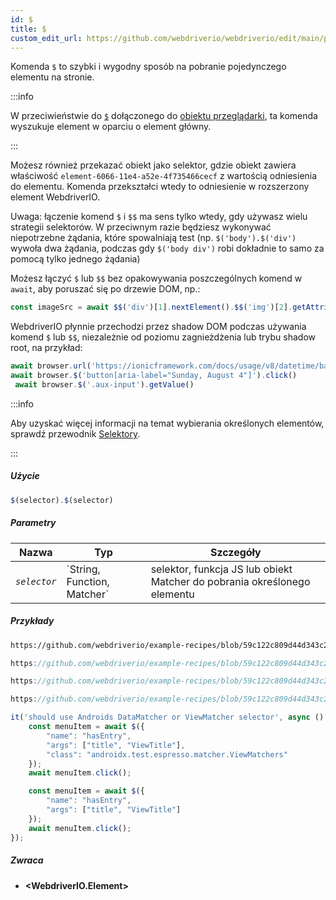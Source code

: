 ```yaml
---
id: $
title: $
custom_edit_url: https://github.com/webdriverio/webdriverio/edit/main/packages/webdriverio/src/commands/element/$.ts
---
```


Komenda `$` to szybki i wygodny sposób na pobranie pojedynczego elementu na stronie.

:::info

W przeciwieństwie do [`$`](/docs/api/browser/$) dołączonego do [obiektu przeglądarki](/docs/api/browser),
ta komenda wyszukuje element w oparciu o element główny.

:::

Możesz również przekazać obiekt jako selektor, gdzie obiekt zawiera właściwość `element-6066-11e4-a52e-4f735466cecf`
z wartością odniesienia do elementu. Komenda przekształci wtedy to odniesienie w rozszerzony element WebdriverIO.

Uwaga: łączenie komend `$` i `$$` ma sens tylko wtedy, gdy używasz wielu strategii selektorów. W przeciwnym razie
będziesz wykonywać niepotrzebne żądania, które spowalniają test (np. `$('body').$('div')` wywoła dwa żądania, podczas gdy
`$('body div')` robi dokładnie to samo za pomocą tylko jednego żądania)

Możesz łączyć `$` lub `$$` bez opakowywania poszczególnych komend w `await`, aby
poruszać się po drzewie DOM, np.:

```js
const imageSrc = await $$('div')[1].nextElement().$$('img')[2].getAttribute('src')
```

WebdriverIO płynnie przechodzi przez shadow DOM podczas używania komend `$` lub `$$`, niezależnie od poziomu zagnieżdżenia lub
trybu shadow root, na przykład:

```js
await browser.url('https://ionicframework.com/docs/usage/v8/datetime/basic/demo.html?ionic:mode=md')
await browser.$('button[aria-label="Sunday, August 4"]').click()
 await browser.$('.aux-input').getValue()
```

:::info

Aby uzyskać więcej informacji na temat wybierania określonych elementów, sprawdź przewodnik [Selektory](/docs/selectors).

:::

##### Użycie

```js
$(selector).$(selector)
```

##### Parametry

<table>
  <thead>
    <tr>
      <th>Nazwa</th><th>Typ</th><th>Szczegóły</th>
    </tr>
  </thead>
  <tbody>
    <tr>
      <td><code><var>selector</var></code></td>
      <td>`String, Function, Matcher`</td>
      <td>selektor, funkcja JS lub obiekt Matcher do pobrania określonego elementu</td>
    </tr>
  </tbody>
</table>

##### Przykłady

```html reference title="example.html" useHTTPS
https://github.com/webdriverio/example-recipes/blob/59c122c809d44d343c231bde2af7e8456c8f086c/queryElements/example.html
```

```js reference title="singleElements.js" useHTTPS
https://github.com/webdriverio/example-recipes/blob/59c122c809d44d343c231bde2af7e8456c8f086c/queryElements/singleElements.js#L9-L10
```

```js reference title="singleElements.js" useHTTPS
https://github.com/webdriverio/example-recipes/blob/59c122c809d44d343c231bde2af7e8456c8f086c/queryElements/singleElements.js#L16-L25
```

```js reference title="singleElements.js" useHTTPS
https://github.com/webdriverio/example-recipes/blob/59c122c809d44d343c231bde2af7e8456c8f086c/queryElements/singleElements.js#L42-L46
```

```js title="$.js"
it('should use Androids DataMatcher or ViewMatcher selector', async () => {
    const menuItem = await $({
        "name": "hasEntry",
        "args": ["title", "ViewTitle"],
        "class": "androidx.test.espresso.matcher.ViewMatchers"
    });
    await menuItem.click();

    const menuItem = await $({
        "name": "hasEntry",
        "args": ["title", "ViewTitle"]
    });
    await menuItem.click();
});
```

##### Zwraca

- **&lt;WebdriverIO.Element&gt;**